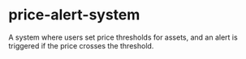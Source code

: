 # price-alert-system
A system where users set price thresholds for assets, and an alert is triggered if the price crosses the threshold.

